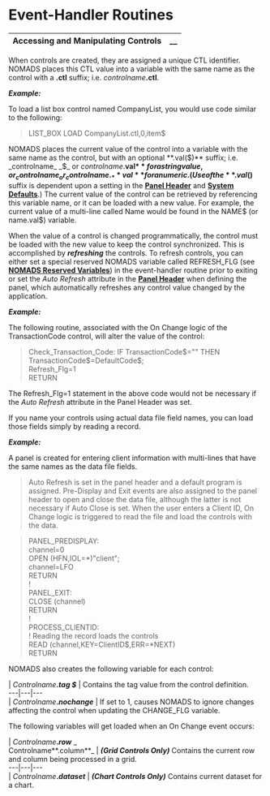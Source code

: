 # Event-Handler Routines 

**Accessing and Manipulating Controls** |  **__**  
---|---  
  
When controls are created, they are assigned a unique CTL identifier. NOMADS places this CTL value into a variable with the same name as the control with a **.ctl** suffix; i.e. _controlname_**.ctl**.

**_Example:_**

To load a list box control named CompanyList, you would use code similar to the following:

> LIST_BOX LOAD CompanyList.ctl,0,item$

NOMADS places the current value of the control into a variable with the same name as the control, but with an optional **.val($)** suffix; i.e. _controlname_ _$_ or _controlname_.**val$** for a string value, or _controlname_ or _controlname._**val** for a numeric. (Use of the **.val($)** suffix is dependent upon a setting in the **[Panel Header](../../Panel%20Designer/Panel%20Header/Overview.md)** and **[System Defaults](../../System%20Maintenance%20Tools/System%20Options/System%20Defaults.md)**.) The current value of the control can be retrieved by referencing this variable name, or it can be loaded with a new value. For example, the current value of a multi-line called Name would be found in the NAME$ (or name.val$) variable.

When the value of a control is changed programmatically, the control must be loaded with the new value to keep the control synchronized. This is accomplished by **_refreshing_** the controls. To refresh controls, you can either set a special reserved NOMADS variable called REFRESH_FLG (see **[NOMADS Reserved Variables](../../Appendix/NOMADS%20Variables/Overview.htm#reserved)**) in the event-handler routine prior to exiting or set the _Auto Refresh_ attribute in the **[Panel Header](../../Panel%20Designer/Panel%20Header/Overview.md)** when defining the panel, which automatically refreshes any control value changed by the application.

**_Example:_**

The following routine, associated with the On Change logic of the TransactionCode control, will alter the value of the control:

> Check_Transaction_Code: IF TransactionCode$=""   
>  THEN TransactionCode$=DefaultCode$;  
> Refresh_Flg=1   
>  RETURN

The Refresh_Flg=1 statement in the above code would not be necessary if the _Auto Refresh_ attribute in the Panel Header was set.

If you name your controls using actual data file field names, you can load those fields simply by reading a record.

**_Example:_**

A panel is created for entering client information with multi-lines that have the same names as the data file fields.

> Auto Refresh is set in the panel header and a default program is assigned. Pre-Display and Exit events are also assigned to the panel header to open and close the data file, although the latter is not necessary if Auto Close is set. When the user enters a Client ID, On Change logic is triggered to read the file and load the controls with the data.

> PANEL_PREDISPLAY:   
>  channel=0   
>  OPEN (HFN,IOL=*)"client";   
>  channel=LFO   
>  RETURN   
>  !   
>  PANEL_EXIT:   
>  CLOSE (channel)   
> RETURN   
>  !   
>  PROCESS_CLIENTID:   
>  ! Reading the record loads the controls   
>  READ (channel,KEY=ClientID$,ERR=*NEXT)   
>  RETURN 

NOMADS also creates the following variable for each control:

|  _Controlname_**._tag_ _$_** |  Contains the tag value from the control definition.  
---|---|---  
|  _Controlname_**._nochange_** |  If set to 1, causes NOMADS to ignore changes affecting the control when updating the CHANGE_FLG variable.  
  
The following variables will get loaded when an On Change event occurs:

|  _Controlname_**._row_** _  
Controlname**.column**_ |  **_(Grid Controls Only)_** Contains the current row and column being processed in a grid.  
---|---|---  
|  _Controlname_**._dataset_** |  **_(Chart Controls Only)_** Contains current dataset for a chart.
